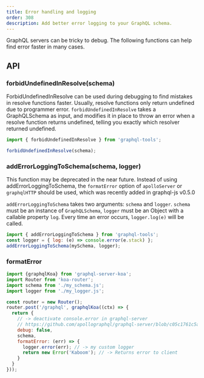 ```yaml
---
title: Error handling and logging
order: 308
description: Add better error logging to your GraphQL schema.
---
```


GraphQL servers can be tricky to debug. The following functions can help find error faster in many cases.

## API

<h3 id="forbidUndefinedInResolve" title="forbidUndefinedInResolve">
  forbidUndefinedInResolve(schema)
</h3>

ForbidUndefinedInResolve can be used during debugging to find mistakes in resolve functions faster. Usually, resolve functions only return undefined due to programmer error. `forbidUndefinedInResolve` takes a GraphQLSchema as input, and modifies it in place to throw an error when a resolve function returns undefined, telling you exactly which resolver returned undefined.
```js
import { forbidUndefinedInResolve } from 'graphql-tools';

forbidUndefinedInResolve(schema);
```


<h3 id="addErrorLoggingToSchema" title="addErrorLoggingToSchema">
  addErrorLoggingToSchema(schema, logger)
</h3>

This function may be deprecated in the near future. Instead of using addErrorLoggingToSchema, the `formatError` option of `apolloServer` or `graphqlHTTP` should be used, which was recently added in graphql-js v0.5.0

`addErrorLoggingToSchema` takes two arguments: `schema` and `logger`. `schema` must be an instance of `GraphQLSchema`, `logger` must be an Object with a callable property `log`. Every time an error occurs, `logger.log(e)` will be called.
```js
import { addErrorLoggingToSchema } from 'graphql-tools';
const logger = { log: (e) => console.error(e.stack) };
addErrorLoggingToSchema(mySchema, logger);
```
<h3 id="formatError" title="formatError">formatError</h3>

```js
import {graphqlKoa} from 'graphql-server-koa';
import Router from 'koa-router';
import schema from './my_schema.js';
import logger from './my_logger.js';

const router = new Router();
router.post('/graphql', graphqlKoa((ctx) => {
  return {
    // -> deactivate console.error in graphql-server
    // https://github.com/apollographql/graphql-server/blob/c05c1761c5a1a749482128604f607d2420b76be1/packages/graphql-server-core/src/runQuery.ts#L142
    debug: false, 
    schema,
    formatError: (err) => {
      logger.error(err); // -> my custom logger
      return new Error('Kaboom'); // -> Returns error to client
    }
  }
}));
```
